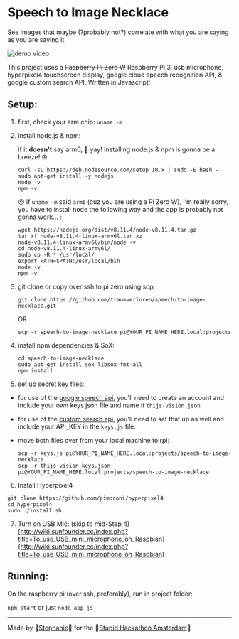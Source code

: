 # Speech to Image Necklace

See images that maybe (?probably not?) correlate with what you are saying as you are saying it.

![demo video](demo.gif)

This project uses a ~~Raspberry Pi Zero W~~ Raspberry Pi 3, usb microphone, hyperpixel4 touchscreen display, google cloud speech recognition API, & google custom search API. Written in Javascript!

## Setup:

1. first, check your arm chip:
   `uname -m`

2. install node.js & npm:

   if it **doesn't** say arm6, 🎊 yay! Installing node.js & npm is gonna be a breeze! ☮️

   ```
   curl -sL https://deb.nodesource.com/setup_10.x | sudo -E bash -
   sudo apt-get install -y nodejs
   node -v
   npm -v
   ```

   😠 if `uname -m` said `arm6` (cuz you are using a Pi Zero W), i'm really sorry, you have to install node the following way and the app is probably not gonna work... :

   ```
   wget https://nodejs.org/dist/v8.11.4/node-v8.11.4.tar.gz
   tar xf node-v8.11.4-linux-armv6l.tar.xz
   node-v8.11.4-linux-armv6l/bin/node -v
   cd node-v8.11.4-linux-armv6l/
   sudo cp -R * /usr/local/
   export PATH=$PATH:/usr/local/bin
   node -v
   npm -v
   ```

3. git clone or copy over ssh to pi zero using scp:

   `git clone https://github.com/traumverloren/speech-to-image-necklace.git`

   OR

   `scp -r speech-to-image-necklace pi@YOUR_PI_NAME_HERE.local:projects`

4. install npm dependencies & SoX:

   ```
   cd speech-to-image-necklace
   sudo apt-get install sox libsox-fmt-all
   npm install
   ```

5. set up secret key files:

- for use of the [google speech api](https://cloud.google.com/speech-to-text/docs/quickstart-client-libraries), you'll need to create an account and include your own keys json file and name it `thijs-vision.json`

- for use of the [custom search api](https://developers.google.com/custom-search/json-api/v1/overview), you'll need to set that up as well and include your API_KEY in the `keys.js` file.

- move both files over from your local machine to rpi:

  ```
  scp -r keys.js pi@YOUR_PI_NAME_HERE.local:projects/speech-to-image-necklace
  scp -r thijs-vision-keys.json pi@YOUR_PI_NAME_HERE.local:projects/speech-to-image-necklace
  ```

6. Install Hyperpixel4

  ```
  git clone https://github.com/pimoroni/hyperpixel4
  cd hyperpixel4
  sudo ./install.sh
  ```

7. Turn on USB Mic: (skip to mid-Step 4) [http://wiki.sunfounder.cc/index.php?title=To_use_USB_mini_microphone_on_Raspbian](http://wiki.sunfounder.cc/index.php?title=To_use_USB_mini_microphone_on_Raspbian)

## Running:

On the raspberry pi (over ssh, preferably), run in project folder:

`npm start` or just `node app.js`

---

Made by 🐡[Stephanie](https://stephanie.lol)🐺 for the 💩[Stupid Hackathon Amsterdam](http://stupidhackathon.wtf)🌈
